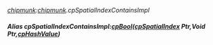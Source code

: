 _[chipmunk](../../modules/chipmunk/chipmunk-module.md):[chipmunk](../../modules/chipmunk/chipmunk-module.md).cpSpatialIndexContainsImpl_
##### Alias cpSpatialIndexContainsImpl:[cpBool](../../modules/chipmunk/chipmunk-cpbool.md)([cpSpatialIndex](../../modules/chipmunk/chipmunk-cpspatialindex.md) Ptr,Void Ptr,[cpHashValue](../../modules/chipmunk/chipmunk-cphashvalue.md))
